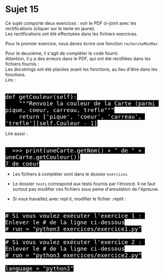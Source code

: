 # Sujet 15

Ce sujet comporte deux exercices : voir le PDF ci-joint avec les rectifications (cliquer sur le texte en jaune).  
Les rectifications ont été effectuées dans les fichiers exercices.

Pour le premier exercice, vous devez écrire une fonction `rechercheMinMax` 


Pour le deuxième, il s'agit de compléter le code fourni.  
Attention, il y a des erreurs dans le PDF, qui ont été rectifiées dans les fichiers fournis :  
Les docstrings ont été placées avant les fonctions, au lieu d'être dans les fonctions.  
Lire :  
<pre><code style="background-color:black;color:white;width:100%;font-size: large;">
def getCouleur(self):
    """Renvoie la couleur de la Carte (parmi pique, coeur, carreau, trefle"""
    return ['pique', 'coeur', 'carreau', 'trefle'][self.Couleur - 1]
</code></pre>
  
  Lire aussi :   
  <pre><code style="background-color:black;color:white;width:100%;font-size: large;">
  >>> print(uneCarte.getNom() + " de " + uneCarte.getCouleur())
7 de coeur
</code></pre>

- Les fichiers à compléter sont dans le dossier `exercices`.

- Le dossier `tests` correspond aux tests fournis par l'énoncé.
Il ne faut surtout pas modifier ces fichiers sous peine d'annulation de l'épreuve.

- Si vous travaillez avec repl.it, modifier le fichier .replit :  
<pre><code style="background-color:black;color:white;width:100%;font-size: large;">
# Si vous voulez exécuter l'exercice 1 : Enlever le # de la ligne ci-dessous
# run = "python3 exercices/exercice1.py"

# Si vous voulez exécuter l'exercice 2 : Enlever le # de la ligne ci-dessous
# run = "python3 exercices/exercice2.py"

language = "python3"
</code></pre>

